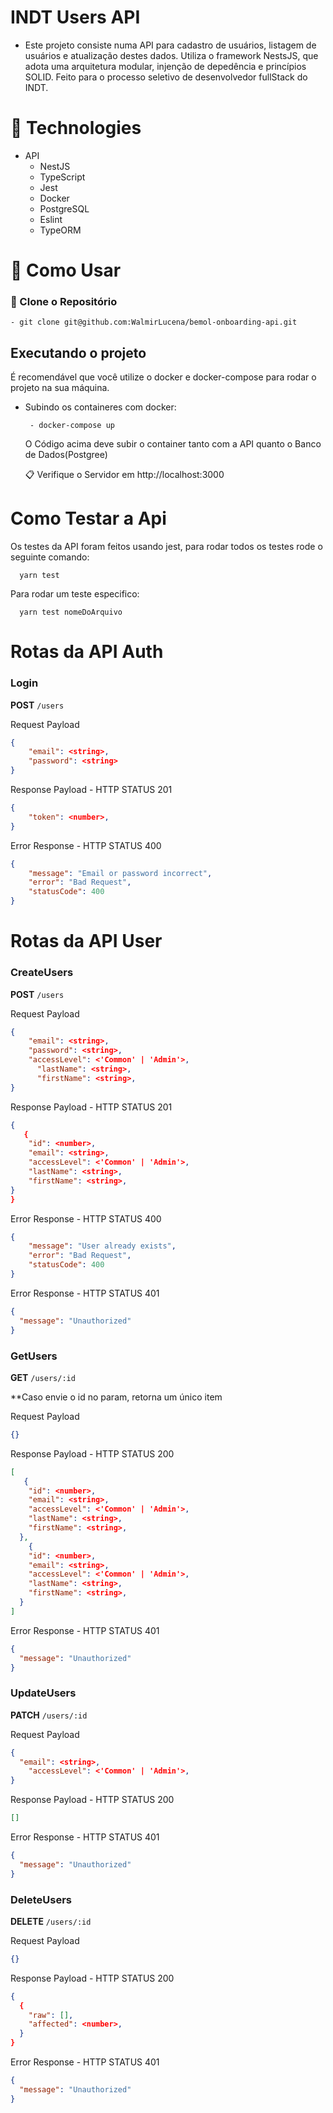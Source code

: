# INDT Users API

- Este projeto consiste numa API para cadastro de usuários, listagem de usuários e atualização destes dados. Utiliza o framework NestsJS, que adota uma arquitetura modular, injenção de depedência e princípios SOLID. Feito para o processo seletivo de desenvolvedor fullStack do INDT.

# 🧰 Technologies

- API
  - NestJS
  - TypeScript
  - Jest
  - Docker
  - PostgreSQL
  - Eslint
  - TypeORM


# 🚀 Como Usar

### 💾 Clone o Repositório

```
- git clone git@github.com:WalmirLucena/bemol-onboarding-api.git
```

## Executando o projeto

É recomendável que você utilize o docker e docker-compose para rodar o projeto na sua máquina.

- Subindo os containeres com docker:

  ```
   - docker-compose up
  ```

  O Código acima deve subir o container tanto com a API quanto o Banco de Dados(Postgree)

  📋 Verifique o Servidor em http://localhost:3000

# Como Testar a Api

Os testes da API foram feitos usando jest, para rodar todos os testes rode o seguinte comando:

```
  yarn test
```

Para rodar um teste especifico:

```
  yarn test nomeDoArquivo
```

# Rotas da API Auth
### Login
**POST** `/users`

Request Payload

```json
{
    "email": <string>,
    "password": <string>
}
```

Response Payload - HTTP STATUS 201

```json
{
	"token": <number>,
}
```

Error Response - HTTP STATUS 400

```json
{
	"message": "Email or password incorrect",
	"error": "Bad Request",
	"statusCode": 400
}
```

# Rotas da API User
### CreateUsers
**POST** `/users`

Request Payload

```json
{
    "email": <string>,
    "password": <string>,
    "accessLevel": <'Common' | 'Admin'>,
	  "lastName": <string>,
	  "firstName": <string>,
}
```

Response Payload - HTTP STATUS 201

```json
{
   {
	"id": <number>,
	"email": <string>,
	"accessLevel": <'Common' | 'Admin'>,
	"lastName": <string>,
	"firstName": <string>,
}
}
```

Error Response - HTTP STATUS 400

```json
{
	"message": "User already exists",
	"error": "Bad Request",
	"statusCode": 400
}
```

Error Response - HTTP STATUS 401

```json
{
  "message": "Unauthorized"
}
```

### GetUsers
**GET** `/users/:id`

**Caso envie o id no param, retorna um único item

Request Payload

```json
{}
```

Response Payload - HTTP STATUS 200

```json
[
   {
	"id": <number>,
	"email": <string>,
	"accessLevel": <'Common' | 'Admin'>,
	"lastName": <string>,
	"firstName": <string>,
  },
    {
	"id": <number>,
	"email": <string>,
	"accessLevel": <'Common' | 'Admin'>,
	"lastName": <string>,
	"firstName": <string>,
  }
]
```

Error Response - HTTP STATUS 401

```json
{
  "message": "Unauthorized"
}
```

### UpdateUsers
**PATCH** `/users/:id`

Request Payload

```json
{
  "email": <string>,
	"accessLevel": <'Common' | 'Admin'>,
}
```

Response Payload - HTTP STATUS 200

```json
[]
```

Error Response - HTTP STATUS 401

```json
{
  "message": "Unauthorized"
}
```

### DeleteUsers
**DELETE** `/users/:id`

Request Payload

```json
{}
```

Response Payload - HTTP STATUS 200

```json
{
  {
	"raw": [],
	"affected": <number>,
  }
}
```

Error Response - HTTP STATUS 401

```json
{
  "message": "Unauthorized"
}
```